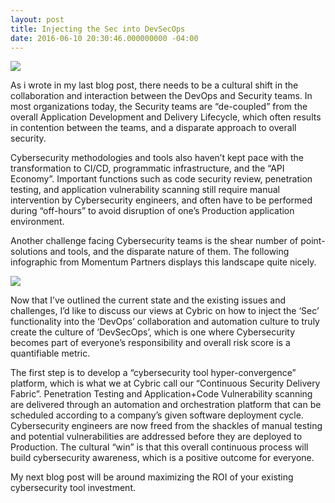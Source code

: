 ```yaml
---
layout: post
title: Injecting the Sec into DevSecOps
date: 2016-06-10 20:30:46.000000000 -04:00
---
```


![](/content/images/2016/06/Screenshot-2016-06-10-17-35-46.png)

As i wrote in my last blog post, there needs to be a cultural shift in the collaboration and interaction between the DevOps and Security teams. In most organizations today, the Security teams are “de-coupled” from the overall Application Development and Delivery Lifecycle, which often results in contention between the teams, and a disparate approach to overall security.

Cybersecurity methodologies and tools also haven’t kept pace with the transformation to CI/CD, programmatic infrastructure, and the “API Economy”. Important functions such as code security review, penetration testing, and application vulnerability scanning still require manual intervention by Cybersecurity engineers, and often have to be performed during “off-hours” to avoid disruption of one’s Production application environment.

Another challenge facing Cybersecurity teams is the shear number of point-solutions and tools, and the disparate nature of them. The following infographic from Momentum Partners displays this landscape quite nicely.

![](/content/images/2016/06/Screenshot-2016-06-10-17-17-42.png)

Now that I’ve outlined the current state and the existing issues and challenges, I’d like to discuss our views at Cybric on how to inject the ‘Sec’ functionality into the ‘DevOps’ collaboration and automation culture to truly create the culture of ‘DevSecOps’, which is one where Cybersecurity becomes part of everyone’s responsibility and overall risk score is a quantifiable metric.

The first step is to develop a “cybersecurity tool hyper-convergence” platform, which is what we at Cybric call our “Continuous Security Delivery Fabric”. Penetration Testing and Application+Code Vulnerability scanning are delivered through an automation and orchestration platform that can be scheduled according to a company’s given software deployment cycle. Cybersecurity engineers are now freed from the shackles of manual testing and potential vulnerabilities are addressed before they are deployed to Production. The cultural “win” is that this overall continuous process will build cybersecurity awareness, which is a positive outcome for everyone.

My next blog post will be around maximizing the ROI of your existing cybersecurity tool investment.
